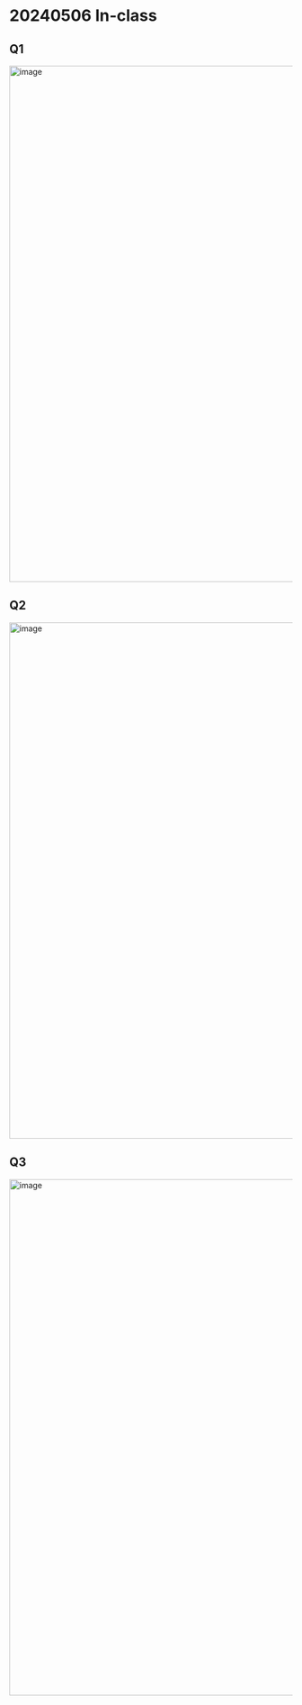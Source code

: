# 20240506 In-class 


## Q1 


<img width="916" alt="image" src="https://github.com/HWTeng-Course/202402-Statistics/assets/55239313/b911778a-9170-4cb1-b881-272fcfd35f6e">


## Q2 

<img width="916" alt="image" src="https://github.com/HWTeng-Course/202402-Statistics/assets/55239313/b310373e-8746-4226-b5b8-58f0e7d001d9">


## Q3 

<img width="916" alt="image" src="https://github.com/HWTeng-Course/202402-Statistics/assets/55239313/6adf200a-d2c3-458d-8cf5-df92af151e66">
